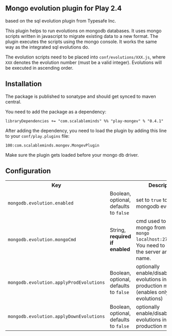 ## Mongo evolution plugin for Play 2.4

based on the sql evolution plugin from Typesafe Inc.

This plugin helps to run evolutions on mongodb databases. It uses mongo scripts
written in javascript to migrate existing data to a new format. The plugin 
executes the scripts using the mongo console. It works the same way as the 
integrated sql evolutions do.

The evolution scripts need to be placed into `conf/evolutions/XXX.js`, where `XXX` denotes the evolution number (must be a valid integer). Evolutions will be executed in ascending order.

## Installation

The package is published to sonatype and should get synced to maven central.

You need to add the package as a dependency:

```
libraryDependencies += "com.scalableminds" %% "play-mongev" % "0.4.1"
```

After adding the dependency, you need to load the plugin by adding this line to 
your `conf/play.plugins` file:

```
100:com.scalableminds.mongev.MongevPlugin
```

Make sure the plugin gets loaded before your mongo db driver.

## Configuration

<table>
  <tr>
    <th>Key</th>
    <th></th>
    <th>Description</th>
  </tr>
  <tr>
    <td><code>mongodb.evolution.enabled</code></td>
    <td>Boolean, optional, defaults to <code>false</code></td>
    <td>set to <code>true</code> to enable mongodb evolutions</td>
  </tr>

  <tr>
    <td><code>mongodb.evolution.mongoCmd</code></td>
    <td>String, <strong>required if enabled</strong></td>
    <td>cmd used to call mongo from cmd, eg. <code>mongo localhost:27017/test</code>. You need to include the server and db name. </td>
  </tr>

  <tr>
    <td><code>mongodb.evolution.applyProdEvolutions</code></td>
    <td>Boolean, optional, defaults to <code>false</code></td>
    <td>optionally enable/disable evolutions in production mode (enables only up evolutions)</td>
  </tr>

  <tr>
    <td><code>mongodb.evolution.applyDownEvolutions</code></td>
    <td>Boolean, optional, defaults to <code>false</code></td>
    <td>optionally enable/disable down evolutions in production mode</td>
  </tr>
</table>
